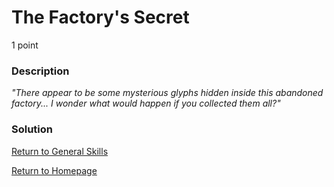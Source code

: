 # The Factory's Secret
1 point

### Description
*"There appear to be some mysterious glyphs hidden inside this abandoned factory... I wonder what would happen if you collected them all?"*

### Solution

[Return to General Skills](https://github.com/sdvickers98/picoCTF-2019-Walkthrough/blob/master/general_skills/%230%20-%20General%20Skills%20Homepage.md)

[Return to Homepage](https://github.com/sdvickers98/picoCTF-2019-Walkthrough)
